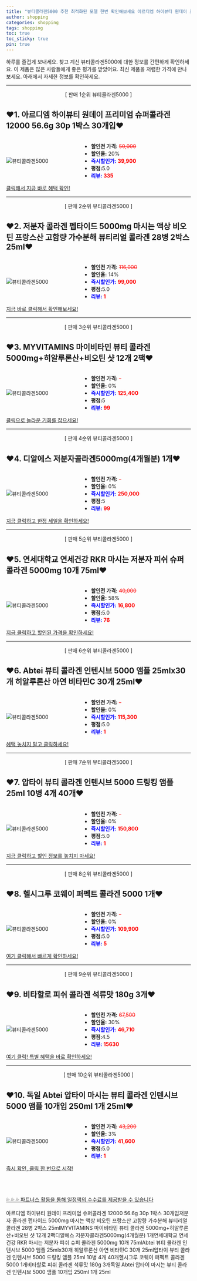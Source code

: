 ```yaml
---
title: "뷰티콜라겐5000 추천 최적화된 모델 한번 확인해보세요 아르디엠 하이뷰티 원데이 프리미엄 슈퍼콜라겐"
author: shopping
categories: shopping
tags: shopping
toc: true
toc_sticky: true
pin: true
---
```

하루를 즐겁게 보내세요. 찾고 계신 뷰티콜라겐5000에 대한 정보를 간편하게 확인하세요. 이 제품은 많은 사람들에게 좋은 평가를 받았어요. 최신 제품을 저렴한 가격에 만나보세요. 아래에서 자세한 정보를 확인하세요.

---
<p class="toplist" style="margin: 0 auto; display: block; width: fit-content;">[ 판매 1순위 뷰티콜라겐5000 ]</p>

<h2><strong>❤️1. 아르디엠 하이뷰티 원데이 프리미엄 슈퍼콜라겐 12000 56.6g 30p 1박스 30개입❤️</strong></h2>

<div style="display: flex; align-items: center;">
    <div style="flex: 0.4;">
        <img src="https://thumbnail6.coupangcdn.com/thumbnails/remote/230x230ex/image/vendor_inventory/034f/07f1e24ebca46a013455392b9030356dd9716304d9a80a6e9dbc60057db8.jpg" alt="뷰티콜라겐5000" style="max-width: 100%;">
    </div>
    <div style="flex: 0.6; margin-left: 10px;">
        <ul>
            <li><strong>할인전 가격:</strong> <del style="color: red;">50,000</del></li>
            <li><strong>할인율:</strong> 20%</li>
            <li><span style='color:blue'><strong>즉시할인가:</strong></span> <span style='color:red'><strong>39,900</strong></span></li>
            <li><strong>평점:</strong>5.0</li>
            <li><span style='color:blue'><strong>리뷰:</strong></span> <span style='color:red'><strong>335</strong></span></li>
        </ul>
    </div>
</div>
<div class="center">
    <a href="https://selin100587.github.io?lptag=AF9450613&subid=githubio&pageKey=7521393102&traceid=V0-153&itemId=19727507020&vendorItemId=89847207514" class="myButton">
        클릭해서 지금 바로 혜택 확인!
    </a>
</div>


---
<p class="toplist" style="margin: 0 auto; display: block; width: fit-content;">[ 판매 2순위 뷰티콜라겐5000 ]</p>

<h2><strong>❤️2. 저분자 콜라겐 펩타이드 5000mg 마시는 액상 비오틴 프랑스산 고함량 가수분해 뷰티리얼 콜라겐 28병 2박스 25ml❤️</strong></h2>

<div style="display: flex; align-items: center;">
    <div style="flex: 0.4;">
        <img src="https://thumbnail9.coupangcdn.com/thumbnails/remote/230x230ex/image/vendor_inventory/06ca/08c609f8eac46289fc09c8964e54a5edf93b126f30327ea371bbe3aec665.jpg" alt="뷰티콜라겐5000" style="max-width: 100%;">
    </div>
    <div style="flex: 0.6; margin-left: 10px;">
        <ul>
            <li><strong>할인전 가격:</strong> <del style="color: red;">116,000</del></li>
            <li><strong>할인율:</strong> 14%</li>
            <li><span style='color:blue'><strong>즉시할인가:</strong></span> <span style='color:red'><strong>99,000</strong></span></li>
            <li><strong>평점:</strong>5.0</li>
            <li><span style='color:blue'><strong>리뷰:</strong></span> <span style='color:red'><strong>1</strong></span></li>
        </ul>
    </div>
</div>
<div class="center">
    <a href="https://selin100587.github.io?lptag=AF9450613&subid=githubio&pageKey=7856250809&traceid=V0-153&itemId=21680164566&vendorItemId=88517593205" class="myButton">
        지금 바로 클릭해서 확인해보세요!
    </a>
</div>


---
<p class="toplist" style="margin: 0 auto; display: block; width: fit-content;">[ 판매 3순위 뷰티콜라겐5000 ]</p>

<h2><strong>❤️3. MYVITAMINS 마이비타민 뷰티 콜라겐 5000mg+히알루론산+비오틴 샷 12개 2팩❤️</strong></h2>

<div style="display: flex; align-items: center;">
    <div style="flex: 0.4;">
        <img src="https://thumbnail9.coupangcdn.com/thumbnails/remote/230x230ex/image/vendor_inventory/0b7a/f197de5302f3d7dee85f5075d09359795fdad3fc82b761e79e4618b7a503.jpg" alt="뷰티콜라겐5000" style="max-width: 100%;">
    </div>
    <div style="flex: 0.6; margin-left: 10px;">
        <ul>
            <li><strong>할인전 가격:</strong> <del style="color: red;">-</del></li>
            <li><strong>할인율:</strong> 0%</li>
            <li><span style='color:blue'><strong>즉시할인가:</strong></span> <span style='color:red'><strong>125,400</strong></span></li>
            <li><strong>평점:</strong>5</li>
            <li><span style='color:blue'><strong>리뷰:</strong></span> <span style='color:red'><strong>99</strong></span></li>
        </ul>
    </div>
</div>
<div class="center">
    <a href="https://selin100587.github.io?lptag=AF9450613&subid=githubio&pageKey=8190466302&traceid=V0-153&itemId=23437681213&vendorItemId=90464563474" class="myButton">
        클릭으로 놀라운 기회를 잡으세요!
    </a>
</div>


---
<p class="toplist" style="margin: 0 auto; display: block; width: fit-content;">[ 판매 4순위 뷰티콜라겐5000 ]</p>

<h2><strong>❤️4. 디알에스 저분자콜라겐5000mg(4개월분) 1개❤️</strong></h2>

<div style="display: flex; align-items: center;">
    <div style="flex: 0.4;">
        <img src="https://thumbnail6.coupangcdn.com/thumbnails/remote/230x230ex/image/vendor_inventory/be68/703841fbf203ce44eeeed49ee85492643ebe93d2714b0ac483a3571b9099.jpg" alt="뷰티콜라겐5000" style="max-width: 100%;">
    </div>
    <div style="flex: 0.6; margin-left: 10px;">
        <ul>
            <li><strong>할인전 가격:</strong> <del style="color: red;">-</del></li>
            <li><strong>할인율:</strong> 0%</li>
            <li><span style='color:blue'><strong>즉시할인가:</strong></span> <span style='color:red'><strong>250,000</strong></span></li>
            <li><strong>평점:</strong>5</li>
            <li><span style='color:blue'><strong>리뷰:</strong></span> <span style='color:red'><strong>99</strong></span></li>
        </ul>
    </div>
</div>
<div class="center">
    <a href="https://selin100587.github.io?lptag=AF9450613&subid=githubio&pageKey=6880834526&traceid=V0-153&itemId=19695805652&vendorItemId=86800713376" class="myButton">
        지금 클릭하고 한정 세일을 확인하세요!
    </a>
</div>


---
<p class="toplist" style="margin: 0 auto; display: block; width: fit-content;">[ 판매 5순위 뷰티콜라겐5000 ]</p>

<h2><strong>❤️5. 연세대학교 연세건강 RKR 마시는 저분자 피쉬 슈퍼 콜라겐 5000mg 10개 75ml❤️</strong></h2>

<div style="display: flex; align-items: center;">
    <div style="flex: 0.4;">
        <img src="https://thumbnail8.coupangcdn.com/thumbnails/remote/230x230ex/image/vendor_inventory/0b44/b01d42dc4a066b53196fdd509082e0007feef881f2f3433e928e1c439988.jpg" alt="뷰티콜라겐5000" style="max-width: 100%;">
    </div>
    <div style="flex: 0.6; margin-left: 10px;">
        <ul>
            <li><strong>할인전 가격:</strong> <del style="color: red;">40,000</del></li>
            <li><strong>할인율:</strong> 58%</li>
            <li><span style='color:blue'><strong>즉시할인가:</strong></span> <span style='color:red'><strong>16,800</strong></span></li>
            <li><strong>평점:</strong>5.0</li>
            <li><span style='color:blue'><strong>리뷰:</strong></span> <span style='color:red'><strong>76</strong></span></li>
        </ul>
    </div>
</div>
<div class="center">
    <a href="https://selin100587.github.io?lptag=AF9450613&subid=githubio&pageKey=7946965049&traceid=V0-153&itemId=21916820318&vendorItemId=89276703687" class="myButton">
        지금 클릭하고 할인된 가격을 확인하세요!
    </a>
</div>


---
<p class="toplist" style="margin: 0 auto; display: block; width: fit-content;">[ 판매 6순위 뷰티콜라겐5000 ]</p>

<h2><strong>❤️6. Abtei 뷰티 콜라겐 인텐시브 5000 앰플 25mlx30개 히알루론산 아연 비타민C 30개 25ml❤️</strong></h2>

<div style="display: flex; align-items: center;">
    <div style="flex: 0.4;">
        <img src="https://thumbnail8.coupangcdn.com/thumbnails/remote/230x230ex/image/vendor_inventory/ca4b/e7fdf057b3e8c52cc616aa64d39e9c07210eb487f2badc062c402b342893.jpg" alt="뷰티콜라겐5000" style="max-width: 100%;">
    </div>
    <div style="flex: 0.6; margin-left: 10px;">
        <ul>
            <li><strong>할인전 가격:</strong> <del style="color: red;">-</del></li>
            <li><strong>할인율:</strong> 0%</li>
            <li><span style='color:blue'><strong>즉시할인가:</strong></span> <span style='color:red'><strong>115,300</strong></span></li>
            <li><strong>평점:</strong>5.0</li>
            <li><span style='color:blue'><strong>리뷰:</strong></span> <span style='color:red'><strong>1</strong></span></li>
        </ul>
    </div>
</div>
<div class="center">
    <a href="https://selin100587.github.io?lptag=AF9450613&subid=githubio&pageKey=7946024669&traceid=V0-153&itemId=21654312921&vendorItemId=88704988345" class="myButton">
        혜택 놓치지 말고 클릭하세요!
    </a>
</div>


---
<p class="toplist" style="margin: 0 auto; display: block; width: fit-content;">[ 판매 7순위 뷰티콜라겐5000 ]</p>

<h2><strong>❤️7. 압타이 뷰티 콜라겐 인텐시브 5000 드링킹 앰플 25ml 10병 4개 40개❤️</strong></h2>

<div style="display: flex; align-items: center;">
    <div style="flex: 0.4;">
        <img src="https://thumbnail7.coupangcdn.com/thumbnails/remote/230x230ex/image/vendor_inventory/3bb9/0b46c69364daef27ff9a48f9de9914d48798f8efadc12094a6394cc0d654.jpg" alt="뷰티콜라겐5000" style="max-width: 100%;">
    </div>
    <div style="flex: 0.6; margin-left: 10px;">
        <ul>
            <li><strong>할인전 가격:</strong> <del style="color: red;">-</del></li>
            <li><strong>할인율:</strong> 0%</li>
            <li><span style='color:blue'><strong>즉시할인가:</strong></span> <span style='color:red'><strong>150,800</strong></span></li>
            <li><strong>평점:</strong>5.0</li>
            <li><span style='color:blue'><strong>리뷰:</strong></span> <span style='color:red'><strong>1</strong></span></li>
        </ul>
    </div>
</div>
<div class="center">
    <a href="https://selin100587.github.io?lptag=AF9450613&subid=githubio&pageKey=7946024669&traceid=V0-153&itemId=22443228410&vendorItemId=89487413263" class="myButton">
        지금 클릭하고 할인 정보를 놓치지 마세요!
    </a>
</div>


---
<p class="toplist" style="margin: 0 auto; display: block; width: fit-content;">[ 판매 8순위 뷰티콜라겐5000 ]</p>

<h2><strong>❤️8. 헬시그루 코웨이 퍼펙트 콜라겐 5000 1개❤️</strong></h2>

<div style="display: flex; align-items: center;">
    <div style="flex: 0.4;">
        <img src="https://thumbnail8.coupangcdn.com/thumbnails/remote/230x230ex/image/vendor_inventory/c553/07e7076f857aa14b0eee1ae9167dd9ab3f97d5bab03135a4ce32266d8f2f.jpeg" alt="뷰티콜라겐5000" style="max-width: 100%;">
    </div>
    <div style="flex: 0.6; margin-left: 10px;">
        <ul>
            <li><strong>할인전 가격:</strong> <del style="color: red;">-</del></li>
            <li><strong>할인율:</strong> 0%</li>
            <li><span style='color:blue'><strong>즉시할인가:</strong></span> <span style='color:red'><strong>109,900</strong></span></li>
            <li><strong>평점:</strong>5.0</li>
            <li><span style='color:blue'><strong>리뷰:</strong></span> <span style='color:red'><strong>5</strong></span></li>
        </ul>
    </div>
</div>
<div class="center">
    <a href="https://selin100587.github.io?lptag=AF9450613&subid=githubio&pageKey=5334096432&traceid=V0-153&itemId=13103689185&vendorItemId=84839192261" class="myButton">
        여기 클릭해서 빠르게 확인하세요!
    </a>
</div>


---
<p class="toplist" style="margin: 0 auto; display: block; width: fit-content;">[ 판매 9순위 뷰티콜라겐5000 ]</p>

<h2><strong>❤️9. 비타할로 피쉬 콜라겐 석류맛 180g 3개❤️</strong></h2>

<div style="display: flex; align-items: center;">
    <div style="flex: 0.4;">
        <img src="https://thumbnail10.coupangcdn.com/thumbnails/remote/230x230ex/image/retail/images/3325426503774260-9da1eb81-5058-4872-9da9-b742e4f0d1cc.jpg" alt="뷰티콜라겐5000" style="max-width: 100%;">
    </div>
    <div style="flex: 0.6; margin-left: 10px;">
        <ul>
            <li><strong>할인전 가격:</strong> <del style="color: red;">67,500</del></li>
            <li><strong>할인율:</strong> 30%</li>
            <li><span style='color:blue'><strong>즉시할인가:</strong></span> <span style='color:red'><strong>46,710</strong></span></li>
            <li><strong>평점:</strong>4.5</li>
            <li><span style='color:blue'><strong>리뷰:</strong></span> <span style='color:red'><strong>15630</strong></span></li>
        </ul>
    </div>
</div>
<div class="center">
    <a href="https://selin100587.github.io?lptag=AF9450613&subid=githubio&pageKey=192018739&traceid=V0-153&itemId=19013170435&vendorItemId=86137790820" class="myButton">
        여기 클릭! 특별 혜택을 바로 확인하세요!
    </a>
</div>


---
<p class="toplist" style="margin: 0 auto; display: block; width: fit-content;">[ 판매 10순위 뷰티콜라겐5000 ]</p>

<h2><strong>❤️10. 독일 Abtei 압타이 마시는 뷰티 콜라겐 인텐시브 5000 앰플 10개입 250ml 1개 25ml❤️</strong></h2>

<div style="display: flex; align-items: center;">
    <div style="flex: 0.4;">
        <img src="https://thumbnail8.coupangcdn.com/thumbnails/remote/230x230ex/image/vendor_inventory/e6a6/aa45e765302b2140525574750a83d02aa1ede0ebe457f1af9e1a9be5035e.jpg" alt="뷰티콜라겐5000" style="max-width: 100%;">
    </div>
    <div style="flex: 0.6; margin-left: 10px;">
        <ul>
            <li><strong>할인전 가격:</strong> <del style="color: red;">43,200</del></li>
            <li><strong>할인율:</strong> 3%</li>
            <li><span style='color:blue'><strong>즉시할인가:</strong></span> <span style='color:red'><strong>41,600</strong></span></li>
            <li><strong>평점:</strong>5.0</li>
            <li><span style='color:blue'><strong>리뷰:</strong></span> <span style='color:red'><strong>1</strong></span></li>
        </ul>
    </div>
</div>
<div class="center">
    <a href="https://selin100587.github.io?lptag=AF9450613&subid=githubio&pageKey=7946024669&traceid=V0-153&itemId=12475586629&vendorItemId=79744403784" class="myButton">
        즉시 확인, 클릭 한 번으로 시작!
    </a>
</div>

<br><br><br>[💦 💦 💦 파트너스 활동을 통해 일정액의 수수료를 제공받을 수 있습니다](https://link.coupang.com/a/bcpT2c)<br><br>아르디엠 하이뷰티 원데이 프리미엄 슈퍼콜라겐 12000 56.6g 30p 1박스 30개입저분자 콜라겐 펩타이드 5000mg 마시는 액상 비오틴 프랑스산 고함량 가수분해 뷰티리얼 콜라겐 28병 2박스 25mlMYVITAMINS 마이비타민 뷰티 콜라겐 5000mg+히알루론산+비오틴 샷 12개 2팩디알에스 저분자콜라겐5000mg(4개월분) 1개연세대학교 연세건강 RKR 마시는 저분자 피쉬 슈퍼 콜라겐 5000mg 10개 75mlAbtei 뷰티 콜라겐 인텐시브 5000 앰플 25mlx30개 히알루론산 아연 비타민C 30개 25ml압타이 뷰티 콜라겐 인텐시브 5000 드링킹 앰플 25ml 10병 4개 40개헬시그루 코웨이 퍼펙트 콜라겐 5000 1개비타할로 피쉬 콜라겐 석류맛 180g 3개독일 Abtei 압타이 마시는 뷰티 콜라겐 인텐시브 5000 앰플 10개입 250ml 1개 25ml